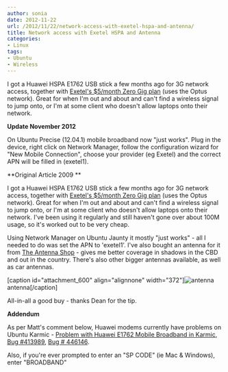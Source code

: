 ```yaml
---
author: sonia
date: 2012-11-22
url: /2012/11/22/network-access-with-exetel-hspa-and-antenna/
title: Network access with Exetel HSPA and Antenna
categories:
- Linux
tags:
- Ubuntu
- Wireless
---
```


I got a Huawei HSPA E1762 USB stick a few months ago for 3G network access, together with [Exetel's $5/month Zero Gig plan](http://www.exetel.com.au/residential-hspa-pricing.php) (uses the Optus network). Great for when I'm out and about and can't find a wireless signal to jump onto, or I'm at some client who doesn't allow laptops onto their network.

<!--more-->

**Update November 2012**

On Ubuntu Precise (12.04.1) mobile broadband now "just works". Plug in the device, right click on Network Manager, follow the configuration wizard for "New Mobile Connection", choose your provider (eg Exetel) and the correct APN will be filled in (exetel1).


**Original Article 2009
**

I got a Huawei HSPA E1762 USB stick a few months ago for 3G network access, together with [Exetel's $5/month Zero Gig plan](http://www.exetel.com.au/residential-hspa-pricing.php) (uses the Optus network). Great for when I'm out and about and can't find a wireless signal to jump onto, or I'm at some client who doesn't allow laptops onto their network. I've been using it regularly and still haven't gone over about 100M usage, so it's worked out to be very cheap.

Using Network Manager on Ubuntu Jaunty it mostly "just works" - all I needed to do was set the APN to 'exetel1'. I've also bought an antenna for it from [The Antenna Shop](http://www.antennashop.com.au/home.html) - gives me better coverage in shadows in the CBD and out in the country. There's also other bigger antennas available, as well as car antennas.

[caption id="attachment_600" align="alignnone" width="372"]![antenna](http://blog2.snowfrog.net/wp-content/uploads/2009/11/antenna.jpg) antenna[/caption]

All-in-all a good buy - thanks Dean for the tip.

**Addendum**

As per Matt's comment below, Huawei modems currently have problems on Ubuntu Karmic - [Problem with Huawei E1762 Mobile Broadband in Karmic](http://ubuntuforums.org/showthread.php?t=1311021), [Bug #413989](https://bugs.launchpad.net/network-manager/+bug/413989), [Bug # 446146](https://bugs.launchpad.net/ubuntu/+source/linux/+bug/446146).

Also, if you're ever prompted to enter an "SP CODE" (ie Mac & Windows), enter "BROADBAND"
